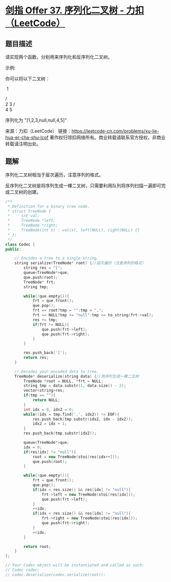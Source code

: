# [剑指 Offer 37. 序列化二叉树 - 力扣（LeetCode）](https://leetcode-cn.com/problems/xu-lie-hua-er-cha-shu-lcof/)

## 题目描述

请实现两个函数，分别用来序列化和反序列化二叉树。

示例: 

你可以将以下二叉树：

​	1

   / \
  2   3
      / \
    4   5

序列化为 "[1,2,3,null,null,4,5]"

来源：力扣（LeetCode）
链接：https://leetcode-cn.com/problems/xu-lie-hua-er-cha-shu-lcof
著作权归领扣网络所有。商业转载请联系官方授权，非商业转载请注明出处。

## 题解

序列化二叉树相当于层次遍历，注意序列的格式。

反序列化二叉树是将序列生成一棵二叉树，只需要利用队列将序列扫描一遍即可完成二叉树的创建。

```cpp
/**
 * Definition for a binary tree node.
 * struct TreeNode {
 *     int val;
 *     TreeNode *left;
 *     TreeNode *right;
 *     TreeNode(int x) : val(x), left(NULL), right(NULL) {}
 * };
 */
class Codec {
public:

    // Encodes a tree to a single string.
    string serialize(TreeNode* root) {//层次遍历（注意序列的格式）
        string res = "[";
        queue<TreeNode*>que;
        que.push(root);
        TreeNode* frt;
        string tmp;

        while(!que.empty()){
            frt = que.front();
            que.pop();
            frt == root?tmp = "":tmp = ",";
            frt == NULL?tmp += "null":tmp += to_string(frt->val);
            res += tmp;
            if(frt != NULL){
                que.push(frt->left);
                que.push(frt->right);
            }
        }

        res.push_back(']');
        return res;
    }

    // Decodes your encoded data to tree.
    TreeNode* deserialize(string data) {//用序列生成一棵二叉树
        TreeNode *root = NULL, *frt = NULL;
        string tmp = data.substr(1, data.size() - 2);
        vector<string>res;
        if(tmp == ""){
            return NULL;
        }
        int idx = 0, idx2 = 0;
        while((idx = tmp.find(',', idx2)) != EOF){
            res.push_back(tmp.substr(idx2, idx - idx2));
            idx2 = idx + 1;
        }
        res.push_back(tmp.substr(idx2));

        queue<TreeNode*>que;
        idx = 0;
        if(res[idx] != "null"){
            root = new TreeNode(stoi(res[idx++]));
            que.push(root);
        }

        while(!que.empty()){
            frt = que.front();
            que.pop();
            if(idx < res.size() && res[idx] != "null"){
                frt->left = new TreeNode(stoi(res[idx]));
                que.push(frt->left);
            }
            ++idx;
            if(idx < res.size() && res[idx] != "null"){
                frt->right = new TreeNode(stoi(res[idx]));
                que.push(frt->right);
            }
            ++idx;
        }

        return root;
    }
};

// Your Codec object will be instantiated and called as such:
// Codec codec;
// codec.deserialize(codec.serialize(root));
```

